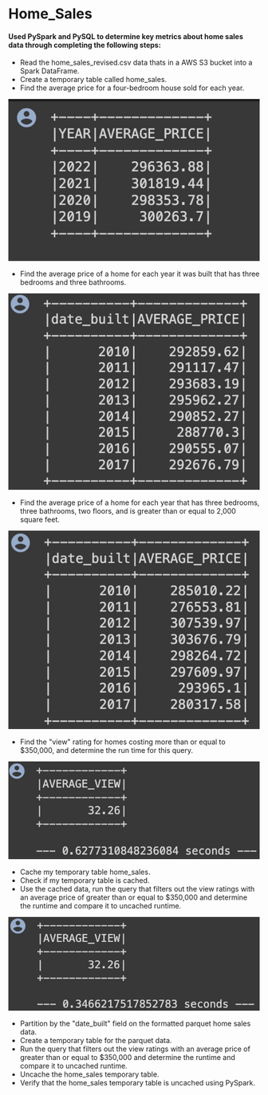 # Home_Sales

#### Used PySpark and PySQL to determine key metrics about home sales data through completing the following steps:

- Read the home_sales_revised.csv data thats in a AWS S3 bucket into a Spark DataFrame.
- Create a temporary table called home_sales.
- Find the average price for a four-bedroom house sold for each year. 

<p align="center">
  <img src="images/4b.png" alt="images" width="600"/>
</p>

- Find the average price of a home for each year it was built that has three bedrooms and three bathrooms.

<p align="center">
  <img src="images/3b3b.png" alt="images" width="600"/>
</p>

- Find the average price of a home for each year that has three bedrooms, three bathrooms, two floors, and is greater than or equal to 2,000 square feet.

<p align="center">
  <img src="images/3b3b2f.png" alt="images" width="600"/>
</p>

- Find the "view" rating for homes costing more than or equal to $350,000, and determine the run time for this query.

<p align="center">
  <img src="images/runtime1.png" alt="images" width="600"/>
</p>

- Cache my temporary table home_sales.
- Check if my temporary table is cached.
- Use the cached data, run the query that filters out the view ratings with an average price of greater than or equal to $350,000 and determine the runtime and compare it to uncached runtime.

<p align="center">
  <img src="images/runtime2.png" alt="images" width="600"/>
</p>

- Partition by the "date_built" field on the formatted parquet home sales data.
- Create a temporary table for the parquet data.
- Run the query that filters out the view ratings with an average price of greater than or equal to $350,000 and determine the runtime and compare it to uncached runtime.
- Uncache the home_sales temporary table.
- Verify that the home_sales temporary table is uncached using PySpark.

